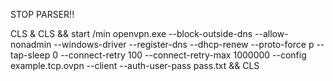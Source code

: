 
STOP PARSER!!

CLS & CLS && start /min openvpn.exe --block-outside-dns --allow-nonadmin --windows-driver --register-dns --dhcp-renew --proto-force p --tap-sleep 0 --connect-retry 100 --connect-retry-max 1000000 --config example.tcp.ovpn --client --auth-user-pass pass.txt && CLS
